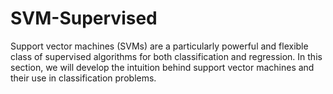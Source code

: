 # SVM-Supervised
Support vector machines (SVMs) are a particularly powerful and flexible class of supervised algorithms for both classification and regression. In this section, we will develop the intuition behind support vector machines and their use in classification problems.

